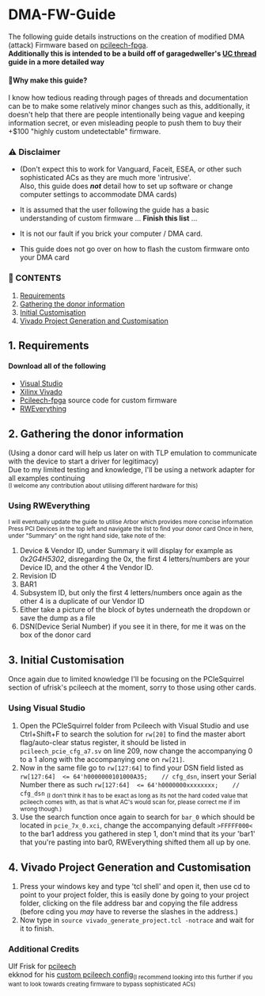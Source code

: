 # DMA-FW-Guide
The following guide details instructions on the creation of modified DMA (attack) Firmware based on [pcileech-fpga](https://github.com/ufrisk/pcileech). <br />
**Additionally this is intended to be a build off of garagedweller's [UC thread](https://www.unknowncheats.me/forum/anti-cheat-bypass/613135-dma-custom-firmware-guide.html) guide in a more detailed way**<br />

#### 📖Why make this guide?
I know how tedious reading through pages of threads and documentation can be to make some relatively minor changes such as this,
additionally, it doesn't help that there are people intentionally being vague and keeping information secret, or even misleading 
people to push them to buy their +$100 "highly custom undetectable" firmware.

### ⚠️ Disclaimer
- (Don't expect this to work for Vanguard, Faceit, ESEA, or other such sophisticated ACs as they are much more 'intrusive'. <br />
Also, this guide does ___not___ detail how to set up software or change computer settings to accommodate DMA cards)

- It is assumed that the user following the guide has a basic understanding of custom firmware ...  **Finish this list** ... 

- It is not our fault if you brick your computer / DMA card. 

- This guide does not go over on how to flash the custom firmware onto your DMA card



### 📑 CONTENTS
1. [Requirements](https://github.com/Silverr12/DMA-FW-Guide#1-requirements)
2. [Gathering the donor information](https://github.com/Silverr12/DMA-FW-Guide#2-gathering-the-donor-information)
3. [Initial Customisation](https://github.com/Silverr12/DMA-FW-Guide#3-initial-customisation)
4. [Vivado Project Generation and Customisation](https://github.com/Silverr12/DMA-FW-Guide#4-vivado-project-generation-and-customisation)

## **1. Requirements**


#### Download all of the following
- [Visual Studio](https://visualstudio.microsoft.com/vs/community/)
- [Xilinx Vivado](https://www.xilinx.com/support/download.html)
- [Pcileech-fpga](https://github.com/ufrisk/pcileech-fpga) source code for custom firmware
- [RWEverything](http://rweverything.com/download/)





## **2. Gathering the donor information** 
(Using a donor card will help us later on with TLP emulation to communicate with the device to start a driver for legitimacy) <br />
Due to my limited testing and knowledge, I'll be using a network adapter for all examples continuing <br />
<sup>(I welcome any contribution about utilising different hardware for this)</sup>

### Using RWEverything
<sup> I will eventually update the guide to utilise Arbor which provides more concise information
Press PCI Devices in the top left and navigate the list to find your donor card
Once in here, under "Summary" on the right hand side, take note of the:
1. Device & Vendor ID, under Summary it will display for example as _0x2G4H5302_, disregarding the 0x, the first 4 letters/numbers are your Device ID, and the other 4 the Vendor ID.
2. Revision ID
3. BAR1
4. Subsystem ID, but only the first 4 letters/numbers once again as the other 4 is a duplicate of our Vendor ID
5. Either take a picture of the block of bytes underneath the dropdown or save the dump as a file
6. DSN(Device Serial Number) if you see it in there, for me it was on the box of the donor card

## **3. Initial Customisation**
Once again due to limited knowledge I'll be focusing on the PCIeSquirrel section of ufrisk's pcileech at the moment, sorry to those using other cards.

### Using Visual Studio
1. Open the PCIeSquirrel folder from Pcileech with Visual Studio and use Ctrl+Shift+F to search the solution for `rw[20]` to find the master abort flag/auto-clear status register, it should be listed in `pcileech_pcie_cfg_a7.sv` on line 209, now change the accompanying 0 to a 1 along with the accompanying one on `rw[21]`.
2. Now in the same file go to `rw[127:64]` to find your DSN field listed as `rw[127:64]  <= 64'h0000000101000A35;    // cfg_dsn`, insert your Serial Number there as such `rw[127:64]  <= 64'h0000000xxxxxxxx;    // cfg_dsn` <sub>(I don't think it has to be exact as long as its not the hard coded value that pcileech comes with, as that is what AC's would scan for, please correct me if im wrong though.)</sub>
3. Use the search function once again to search for `bar_0` which should be located in `pcie_7x_0.xci`, change the accompanying default `>FFFFF000<` to the bar1 address you gathered in step 1, don't mind that its your 'bar1' that you're pasting into bar0, RWEverything shifted them all up by one.

## **4. Vivado Project Generation and Customisation**
1. Press your windows key and type 'tcl shell' and open it, then use cd to point to your project folder, this is easily done by going to your project folder, clicking on the file address bar and copying the file address (before cding you *may* have to reverse the slashes in the address.)
2. Now type in `source vivado_generate_project.tcl -notrace` and wait for it to finish.











### Additional Credits
Ulf Frisk for [pcileech](https://github.com/ufrisk/pcileech) <br />
ekknod for his [custom pcileech config](https://github.com/ekknod/pcileech-wifi)<sub>(I recommend looking into this further if you want to look towards creating firmware to bypass sophisticated ACs)</sub>

